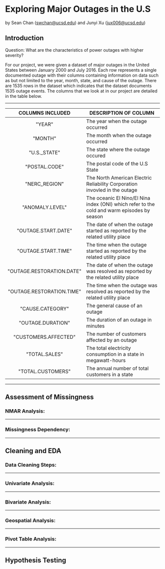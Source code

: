 # Exploring Major Outages in the U.S
by Sean Chan (swchan@ucsd.edu) and Junyi Xu (jux006@ucsd.edu)


## Introduction
Question: What are the characteristics of power outages with higher severity?

For our project, we were given a dataset of major outages in the United States between January 2000 and July 2016. Each row represents a single documented outage with their columns containing information on data such as but not limited to the year, month, state, and cause of the outage.
There are 1535 rows in the dataset which indicates that the dataset documents 1535 outage events. The columns that we look at in our project are detailed in the table below.

---
|      COLUMNS INCLUDED     | DESCRIPTION OF COLUMN                                                                       |
|:-------------------------:|---------------------------------------------------------------------------------------------|
|           "YEAR"          | The year when the outage occurred                                                           |
|          "MONTH"          | The month when the outage occurred                                                          |
|        "U.S._STATE"       | The state where the outage occured                                                          |
|       "POSTAL.CODE"       | The postal code of the U.S State                                                            |
|       "NERC_REGION"       | The North American Electric Reliability Corporation invovled in the outage                  |
|      "ANOMALY.LEVEL"      | The oceanic El Nino/El Nina index (ONI) which refer to the cold and warm episodes by season |
|    "OUTAGE.START.DATE"    | The date of when the outage started as reported by the related utility place                |
|    "OUTAGE.START.TIME"    | The time when the outage started as reported by the related utility place                   |
| "OUTAGE.RESTORATION.DATE" | The date of when the outage was resolved as reported by the related utility place           |
| "OUTAGE.RESTORATION.TIME" | The time when the outage was resolved as reported by the related utility place              |
|      "CAUSE.CATEGORY"     | The general cause of an outage                                                              |
|     "OUTAGE.DURATION"     | The duration of an outage in minutes                                                        |
|    "CUSTOMERS.AFFECTED"   | The number of customers affected by an outage                                               |
|       "TOTAL.SALES"       | The total electricity consumption in a state in megawatt-hours                              |
|     "TOTAL.CUSTOMERS"     | The annual number of total customers in a state                                             |
---
## Assessment of Missingness

### NMAR Analysis:


---

### Missingness Dependency:

---

## Cleaning and EDA

### Data Cleaning Steps:

---
### Univariate Analysis:

---
### Bivariate Analysis:

---
### Geospatial Analysis:

---

### Pivot Table Analysis:

---

## Hypothesis Testing
